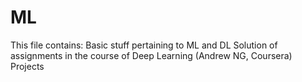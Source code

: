 # ML
This file contains:
  Basic stuff pertaining to ML and DL
  Solution of assignments in the course of Deep Learning (Andrew NG, Coursera)
  Projects
